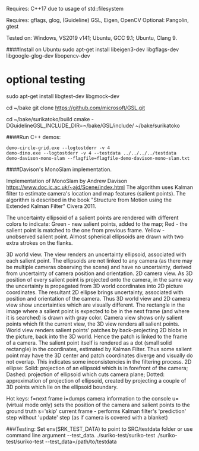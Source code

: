 Requires:
C++17 due to usage of std::filesystem

Requires: gflags, glog, (Guideline) GSL, Eigen, OpenCV
Optional: Pangolin, gtest

Tested on:
Windows, VS2019 v141; Ubuntu, GCC 9.1; Ubuntu, Clang 9.

####Install on Ubuntu
sudo apt-get install libeigen3-dev libgflags-dev libgoogle-glog-dev libopencv-dev
# optional testing
sudo apt-get install libgtest-dev libgmock-dev 

cd ~/bake
git clone https://github.com/microsoft/GSL.git

cd ~/bake/surikatoko/build
cmake -DGuidelineGSL_INCLUDE_DIR=~/bake/GSL/include/ ~/bake/surikatoko

####Run C++ demos:
```
demo-circle-grid.exe --logtostderr -v 4
demo-dino.exe --logtostderr -v 4 --testdata ../../../../testdata
demo-davison-mono-slam --flagfile=flagfile-demo-davison-mono-slam.txt
```
####Davison's MonoSlam implementation.

Implementation of MonoSlam by Andrew Davison https://www.doc.ic.ac.uk/~ajd/Scene/index.html
The algorithm uses Kalman filter to estimate camera's location and map features (salient points).
The algorithm is described in the book "Structure from Motion using the Extended Kalman Filter" Civera 2011.

The uncertainty ellipsoid of a salient points are rendered with different colors to indicate:
Green - new salient points, added to the map;
Red - the salient point is matched to the one from previous frame.
Yellow - unobserved salient point.
Almost spherical ellipsoids are drawn with two extra strokes on the flanks.

3D world view. The view renders an uncertainty ellipsoid, associated with each salient point. The ellipsoids are not linked to any camera (as there may be multiple cameras observing the scene) and have no uncertainty, derived from uncertainty of camera position and orientation.
2D camera view. As 3D position of every salient point is projected onto the camera, in the same way the uncertainty is propagated from 3D world coordinates into 2D picture coordinates. The resultant 2D ellipse brings uncertainty, associated with position and orientation of the camera. Thus 3D world view and 2D camera view show uncertainties which are visually different.
The rectangle in the image where a salient point is expected to be in the next frame (and where it is searched) is drawn with gray color.
Camera view shows only salient points which fit the current view, the 3D view renders all salient points.
World view renders salient points' patches by back-projecting 2D blobs in the picture, back into the 3D world. Hence the patch is linked to the frame of a camera. The salient point itself is rendered as a dot (small solid rectangle) in the coordinates, estimated by Kalman Filter. Thus some salient point may have the 3D center and patch coordinates diverge and visually do not overlap. This indicates some inconsistencies in the filtering process.
2D ellipse:
Solid: projection of an ellipsoid which is in forefront of the camera;
Dashed: projection of ellipsoid which cuts camera plane;
Dotted: approximation of projection of ellipsoid, created by projecting a couple of 3D points which lie on the ellipsoid boundary.

Hot keys:
f=next frame
i=dumps camera information to the console
u=(virtual mode only) sets the position of the camera  and salient points to the ground truth
s='skip' current frame - performs Kalman filter's 'prediction' step without 'update' step (as if camera is covered with a blanket)

###Testing:
Set env(SRK_TEST_DATA) to point to SRC/testdata folder or use command line argument --test_data.
./suriko-test/suriko-test
./suriko-test/suriko-test --test_data=/path/to/testdata
